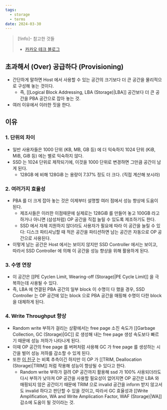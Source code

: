 ```yaml
---
tags:
  - storage
  - terms
date: 2024-03-30
---
```

> [!info]- 참고한 것들
> - [카카오 테크 블로그](https://tech.kakao.com/2016/07/16/coding-for-ssd-part-4/)

## 초과해서 (Over) 공급하다 (Provisioning)

- 간단하게 말하면 Host 에서 사용할 수 있는 공간의 크기보다 더 큰 공간을 물리적으로 구성해 놓는 것이다.
	- 즉, [[Logical Block Addressing, LBA (Storage)|LBA]] 공간보다 더 큰 공간을 PBA 공간으로 잡아 놓는 것.
- 여러 이유에서 이러한 짓을 한다.

## 이유

### 1. 단위의 차이

- 일반 사용자들은 1000 단위 (KB, MB, GB 등) 에 더 익숙하지 1024 단위 (KiB, MiB, GiB 등) 에는 별로 익숙하지 않다.
- SSD 는 1024 단위로 제작되기에, 이것을 1000 단위로 변경하면 그만큼 공간이 남게 된다.
	- 128GB 에 비해 128GiB 는 용량이 7.37% 정도 더 크다. (직접 계산해 보시라)

### 2. 여러가지 효율성

- PBA 를 더 크게 잡아 놓는 것은 이제부터 설명할 여러 점에서 성능 향상에 도움이 된다.
	- 제조사들은 이러한 이점때문에 실제로는 128GiB 를 만들어 놓고 100GB 라고 하거나 아니면 (삼성처럼) OP 공간을 직접 늘릴 수 있도록 제조하기도 한다.
	- SSD 에서 자체 지원하지 않더라도 사용자가 필요에 따라 이 공간을 늘릴 수 있다: 디스크 파티셔닝할 때 적은 공간을 파티션하면 남는 공간은 자동으로 OP 공간으로 사용된다.
- 이렇게 남는 공간은 Host 에서는 보이지 않지만 SSD Controller 에서는 보이고, 따라서 SSD Controller 에 의해 이 공간을 성능 향상을 위해 활용하게 된다.

### 3. 수명 연장

- 이 공간은 [[PE Cyclen Limit, Wearing-off (Storage)|PE Cycle Limit]] 을 극복하는데 사용될 수 있다.
- 즉, LBA 에 연결된 PBA 공간의 일부 block 이 수명이 다 했을 경우, SSD Controller 는 OP 공간에 있는 block 으로 PBA 공간을 매핑해 수명이 다한 block 을 대체하게 된다.

### 4. Write Throughput 향상

- Random write 부하가 걸리는 상황에서는 free page 소진 속도가 [[Garbage Collection, GC (Storage)|GC]] 로 생성해 내는 free page 생성 속도보다 빠르기 때문에 성능 저하가 나타나게 된다.
- 이때 OP 공간의 free page 를 버퍼처럼 사용해 GC 가 free page 를 생성하는 시간을 벌어 성능 저하를 감소할 수 있게 된다.
- 또한 [이 친구](https://codecapsule.com/2014/02/12/coding-for-ssds-part-4-advanced-functionalities-and-internal-parallelism/) 는 비록 추측이긴 하지만 이 OP 가 [[TRIM, Deallocation (Storage)|TRIM]] 처럼 작용해 성능이 향상될 수 있다고 한다.
	- Random write 부하가 걸려 OP 공간까지 활용해 ssd 가 100% 사용되더라도 다시 부하가 낮아져 OP 공간을 사용할 필요성이 없어지면 OP 공간은 LBA 와 매핑되지 않은 공간이기 때문에 TRIM 으로 invalid 공간을 inform 받지 않고서도 invalid 하다고 판단할 수 있을 것이고, 따라서 GC 효율성과 [[Write Amplification, WA and Write Amplication Factor, WAF (Storage)|WA]] 감소에 도움이 될 것이라는 것.
